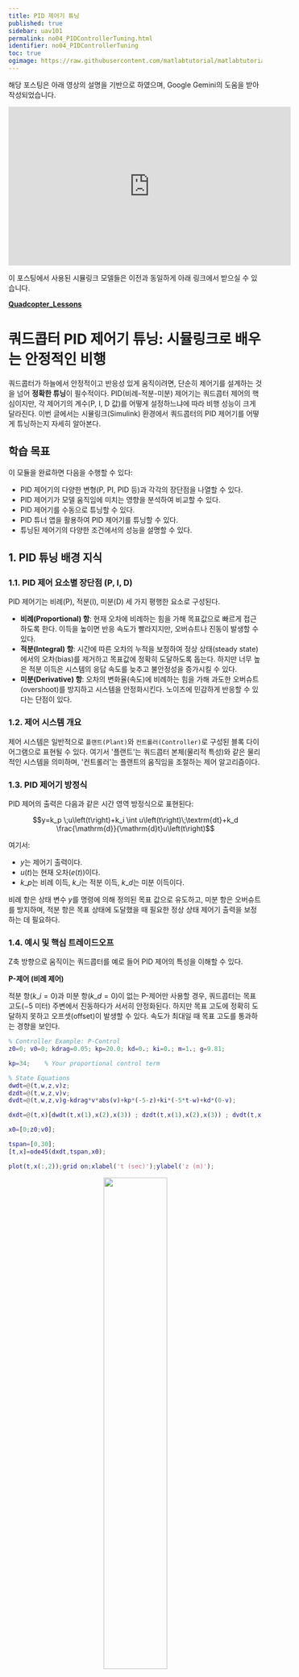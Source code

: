 ```yaml
---
title: PID 제어기 튜닝
published: true
sidebar: uav101
permalink: no04_PIDControllerTuning.html
identifier: no04_PIDControllerTuning
toc: true
ogimage: https://raw.githubusercontent.com/matlabtutorial/matlabtutorial.github.io/main/images/path_planning/ogimage.jpg
---
```


<style>
r { color: Red }
o { color: Orange }
g { color: Green }
</style>

해당 포스팅은 아래 영상의 설명을 기반으로 하였으며, Google Gemini의 도움을 받아 작성되었습니다.

<p align = "center"><iframe width="560" height="315" src="https://www.youtube.com/embed/c5p6yPz7-l4?si=yz7EE_wNHz7EELAl" title="YouTube video player" frameborder="0" allow="accelerometer; autoplay; clipboard-write; encrypted-media; gyroscope; picture-in-picture; web-share" referrerpolicy="strict-origin-when-cross-origin" allowfullscreen></iframe>
</p>

이 포스팅에서 사용된 시뮬링크 모델들은 이전과 동일하게 아래 링크에서 받으실 수 있습니다.

[**Quadcopter\_Lessons**](https://kr.mathworks.com/matlabcentral/fileexchange/115770-quadcopter_lessons?s_tid=prof_contriblnk)

# 쿼드콥터 PID 제어기 튜닝: 시뮬링크로 배우는 안정적인 비행

쿼드콥터가 하늘에서 안정적이고 반응성 있게 움직이려면, 단순히 제어기를 설계하는 것을 넘어 **정확한 튜닝**이 필수적이다. PID(비례-적분-미분) 제어기는 쿼드콥터 제어의 핵심이지만, 각 제어기의 계수(P, I, D 값)를 어떻게 설정하느냐에 따라 비행 성능이 크게 달라진다. 이번 글에서는 시뮬링크(Simulink) 환경에서 쿼드콥터의 PID 제어기를 어떻게 튜닝하는지 자세히 알아본다.

## 학습 목표

이 모듈을 완료하면 다음을 수행할 수 있다:

  * PID 제어기의 다양한 변형(P, PI, PID 등)과 각각의 장단점을 나열할 수 있다.
  * PID 제어기가 모델 움직임에 미치는 영향을 분석하여 비교할 수 있다.
  * PID 제어기를 수동으로 튜닝할 수 있다.
  * PID 튜너 앱을 활용하여 PID 제어기를 튜닝할 수 있다.
  * 튜닝된 제어기의 다양한 조건에서의 성능을 설명할 수 있다.

## 1\. PID 튜닝 배경 지식

### 1.1. PID 제어 요소별 장단점 (P, I, D)

PID 제어기는 비례(P), 적분(I), 미분(D) 세 가지 평행한 요소로 구성된다.

  * **비례(Proportional) 항**: 현재 오차에 비례하는 힘을 가해 목표값으로 빠르게 접근하도록 한다. 이득을 높이면 반응 속도가 빨라지지만, 오버슈트나 진동이 발생할 수 있다.
  * **적분(Integral) 항**: 시간에 따른 오차의 누적을 보정하여 정상 상태(steady state)에서의 오차(bias)를 제거하고 목표값에 정확히 도달하도록 돕는다. 하지만 너무 높은 적분 이득은 시스템의 응답 속도를 늦추고 불안정성을 증가시킬 수 있다.
  * **미분(Derivative) 항**: 오차의 변화율(속도)에 비례하는 힘을 가해 과도한 오버슈트(overshoot)를 방지하고 시스템을 안정화시킨다. 노이즈에 민감하게 반응할 수 있다는 단점이 있다.

### 1.2. 제어 시스템 개요

제어 시스템은 일반적으로 `플랜트(Plant)`와 `컨트롤러(Controller)`로 구성된 블록 다이어그램으로 표현될 수 있다. 여기서 '플랜트'는 쿼드콥터 본체(물리적 특성)와 같은 물리적인 시스템을 의미하며, '컨트롤러'는 플랜트의 움직임을 조절하는 제어 알고리즘이다.

### 1.3. PID 제어기 방정식

PID 제어의 출력은 다음과 같은 시간 영역 방정식으로 표현된다:

$$y=k_p \;u\left(t\right)+k_i \int u\left(t\right)\;\textrm{dt}+k_d \frac{\mathrm{d}}{\mathrm{d}t}u\left(t\right)$$

여기서:

  * $y$는 제어기 출력이다.
  * $u(t)$는 현재 오차($e(t)$)이다.
  * $k\_p$는 비례 이득, $k\_i$는 적분 이득, $k\_d$는 미분 이득이다.

비례 항은 상태 변수 $y$를 명령에 의해 정의된 목표 값으로 유도하고, 미분 항은 오버슈트를 방지하며, 적분 항은 목표 상태에 도달했을 때 필요한 정상 상태 제어기 출력을 보정하는 데 필요하다.

### 1.4. 예시 및 핵심 트레이드오프

Z축 방향으로 움직이는 쿼드콥터를 예로 들어 PID 제어의 특성을 이해할 수 있다.

**P-제어 (비례 제어)**

적분 항($k\_i=0$)과 미분 항($k\_d=0$)이 없는 P-제어만 사용할 경우, 쿼드콥터는 목표 고도($-5$ 미터) 주변에서 진동하다가 서서히 안정화된다. 하지만 목표 고도에 정확히 도달하지 못하고 오프셋(offset)이 발생할 수 있다. 속도가 최대일 때 목표 고도를 통과하는 경향을 보인다.

```matlab
% Controller Example: P-Control
z0=0; v0=0; kdrag=0.05; kp=20.0; kd=0.; ki=0.; m=1.; g=9.81;

kp=34;    % Your proportional control term

% State Equations
dwdt=@(t,w,z,v)z;
dzdt=@(t,w,z,v)v;
dvdt=@(t,w,z,v)g-kdrag*v*abs(v)+kp*(-5-z)+ki*(-5*t-w)+kd*(0-v);

dxdt=@(t,x)[dwdt(t,x(1),x(2),x(3)) ; dzdt(t,x(1),x(2),x(3)) ; dvdt(t,x(1),x(2),x(3))]
```

```matlab
x0=[0;z0;v0];

tspan=[0,30];
[t,x]=ode45(dxdt,tspan,x0);

plot(t,x(:,2));grid on;xlabel('t (sec)');ylabel('z (m)');
```

<center><img width = "50%" src="../../images/uav101/no04_PIDControllerTuning/PController2.png"><br></center>

**PD-제어 (비례-미분 제어)**

P-제어의 진동을 줄이기 위해 미분 항을 포함하면 PD-제어가 된다. 미분 제어는 쿼드콥터의 속도에 비례하고 움직임 방향에 반대되는 힘을 추가하여 진동을 효과적으로 제거한다.

```matlab
clear;
% Controller Example: PD-Control
z0=0; v0=0; kdrag=0.05; ki=0.; m=1. ; g=9.81;

kp=34;    % Your proportional control term
kd=13;    % Your derivative control term

% State Equations
dwdt=@(t,w,z,v)z;
dzdt=@(t,w,z,v)v;
dvdt=@(t,w,z,v)g-kdrag*v*abs(v)+kp*(-5-z)+ki*(-5*t-w)+kd*(0-v);

dxdt=@(t,x)[dwdt(t,x(1),x(2),x(3)) ; dzdt(t,x(1),x(2),x(3)) ; dvdt(t,x(1),x(2),x(3))]
```

```matlab
x0=[0;z0;v0];

tspan=[0,30];
[t,x]=ode45(dxdt,tspan,x0);

plot(t,x(:,2));grid on;xlabel('t (sec)');ylabel('z (m)');
```

<center><img width = "50%" src="../../images/uav101/no04_PIDControllerTuning/PDController.png"><br></center>


진동은 사라지지만, 여전히 목표 고도에 정확히 도달하지 못하고 오프셋이 발생할 수 있다. 이는 쿼드콥터가 목표 고도에 도달하고 속도가 0이 되면 제어력이 0이 되어 중력을 상쇄하지 못하고 다시 떨어지기 때문이다.

**PID-제어 (비례-적분-미분 제어)**

PD-제어의 정상 상태 오프셋을 극복하기 위해 적분 항을 추가하면 완전한 PID-제어가 된다. 적분 항은 시간이 지남에 따라 누적되는 오차를 보정하여 목표 값에 정확히 도달하도록 돕는다.

```matlab
clear;
% Controller Example: PD-Control
z0=0; v0=0; kdrag=0.05; m=1.; g=9.81;

kp=34;    % Your proportional control term
kd=13;    % Your derivative control term
ki=7;     % Your integral control term

% State Equations
dwdt=@(t,w,z,v)z;
dzdt=@(t,w,z,v)v;
dvdt=@(t,w,z,v)g-kdrag*v*abs(v)+kp*(-5-z)+ki*(-5*t-w)+kd*(0-v);

dxdt=@(t,x)[dwdt(t,x(1),x(2),x(3)) ; dzdt(t,x(1),x(2),x(3)) ; dvdt(t,x(1),x(2),x(3))]
```

```matlab
x0=[0;z0;v0];

tspan=[0,30];
[t,x]=ode45(dxdt,tspan,x0);

plot(t,x(:,2));grid on;xlabel('t (sec)');ylabel('z (m)');
```

<center><img width = "50%" src="../../images/uav101/no04_PIDControllerTuning/PIDController.png"><br></center>

이 시뮬레이션에서는 목표 고도인 -5m에 매우 가깝게 도달하는 것을 확인할 수 있다.

TODO: 이 뒤부터는 이전에 완료한 시뮬링크 모델에서 step by step으로 뜯어가면서 모델을 정리하고 시뮬레이션을 돌려가면서 글을 완성하면 될듯.

## 2\. 쿼드콥터 PID 제어기 튜닝 실습

시뮬링크에서 PID 컨트롤러를 사용하고 튜닝하는 과정은 매우 사용자 친화적이다.

### 2.1. 쿼드콥터 제어 모델 초기 설정

튜닝을 시작하기 전에, 먼저 쿼드콥터 제어 모델의 전체적인 구조를 이해하는 것이 중요하다. 쿼드콥터 제어 모델에는 다음과 같은 PID 제어기들이 포함된다:

  * 고도 변수 Z를 제어하는 고도 제어 블록 (PID 제어)
  * 롤, 피치, 요 각각에 대한 3개의 PID 제어를 포함하는 자세 제어 블록 (오일러 각)
  * X 및 Y 위치를 제어하는 2개의 PID 제어

따라서 총 6개의 PID 제어기를 튜닝해야 한다.

쿼드콥터의 6가지 공간 자유도(전역 좌표 X, Y, Z 및 오일러 각 $\\phi, \\theta, \\psi$)를 모두 조절해야 하지만, 실제로 제어할 수 있는 지점은 4개의 프로펠러 회전 속도뿐이다. 롤과 피치 각도가 0이 아니면 한 장소에 호버링할 수 없듯이, X-Y 평면에서의 움직임은 롤 또는 피치 각도를 유도해야만 가능하다. 이러한 특성 때문에 X-Y 위치를 제어하기 전에 **고도 및 자세(롤, 피치, 요) 제어기를 먼저 튜닝**해야 한다.

튜닝을 용이하게 하기 위해, 시뮬링크 모델에서 X-Y 위치 제어를 자세 제어(롤, 피치)에서 일시적으로 분리하는 것으로 시작한다. 특정 연결 라인을 제거하고, 롤, 피치, 요에는 상수 명령을, 고도에는 기존의 원하는 고도 명령을 적용한다.

### 2.2. 초기 시뮬레이션 결과 분석

X-Y 제어를 분리한 상태에서 모델을 실행하면, 쿼드콥터의 초기 비행 특성을 확인할 수 있다. 오일러 각(롤, 피치, 요)과 Z축(고도) 값의 시뮬레이션 결과를 통해, 원하는 값에 도달하기는 하지만 반응 시간이 느리거나 요(Yaw) 축에서 오버슈트(overshoot)가 발생하는 등의 문제점을 발견할 수 있다. 이러한 초기 결과는 어떤 제어기를 먼저 튜닝해야 할지, 그리고 어떤 문제가 있는지 파악하는 데 중요한 단서가 된다.

### 2.3. 자세 제어기 튜닝 (요, 피치, 롤)

가장 먼저 쿼드콥터의 자세를 제어하는 요(Yaw), 피치(Pitch), 롤(Roll) 컨트롤러를 튜닝한다.

  * **수동 튜닝**: 각 제어기의 비례 상수(P gain)를 증가시켜 반응 속도를 빠르게 만들고, 미분 상수(D gain)를 변경하여 오버슈트를 조절할 수 있다. 과도하게 높이면 오버슈트가 발생하거나 시스템이 불안정해질 수 있다.
  * **PID 튜너 앱 활용**: 시뮬링크의 PID 블록 내에 있는 **"Tune" 버튼**을 활용하는 것이 매우 유용하다. 이 자동 튜닝 알고리즘은 슬라이더를 통해 반응 시간과 과도 응답(오버슈트 등)을 직관적으로 조절할 수 있게 해준다. 자동 튜닝을 통해 요 제어에 대한 최적화된 비례 및 미분 계수를 얻을 수 있다. 얻은 계수들은 피치 및 롤 제어기에도 유사하게 적용하여 일관성을 유지한다.

### 2.4. 고도 제어기 튜닝

자세 제어기 튜닝이 완료되면, 고도 제어기를 튜닝한다. 고도 제어기 역시 "Tune" 버튼을 사용하여 튜닝할 수 있으며, 여기서는 과도 응답 시 오버슈트를 최소화하는 데 중점을 둔다. 안정적으로 원하는 고도에 도달하고 유지하는 것이 목표이다.

### 2.5. X-Y 제어 재연결 및 추가 조정

모든 개별 제어기 튜닝이 완료되면, X-Y 제어기를 다시 연결한다. 이는 롤, 피치, 요에 대한 상수 명령을 제거하고, X-Y 컨트롤러의 출력을 자세 컨트롤러의 입력으로 다시 연결하는 것을 의미한다.

X-Y 제어가 재연결된 상태에서 시뮬레이션을 실행하면, X, Y, Z 위치가 최종적으로 목표에 도달하는 것을 볼 수 있지만, 정착하는 데 오랜 시간이 걸리거나 여전히 진동이 발생할 수 있다. 이는 X-Y 컨트롤러의 출력(롤 및 피치 명령)에 설정된 \*\*포화 한계(saturation limits)\*\*가 너무 작을 수 있기 때문이다.

  * **포화 한계 조정**: 롤 및 피치 출력의 포화 한계를 점진적으로 증가시키면서 시뮬레이션을 다시 실행한다. 포화 한계를 늘리면 쿼드콥터가 더 큰 기울기 각도를 가질 수 있게 되어, 원하는 위치로 더 빠르게 이동할 수 있지만, 과도하게 늘리면 불안정해질 수도 있다.

## 3\. PID 제어 성능 평가 및 물리적 한계

컨트롤러를 튜닝한 후에는 강건성(Robustness)을 판단하기 위해 몇 가지 항목을 추가적으로 확인해볼 수 있다.

### 3.1. 프로펠러 속도 제한

시뮬레이션에서 높은 초기 속도, 특히 Z 방향에서의 속도 피크는 물리적으로 실현 불가능한 경우가 많다. 실제 프로펠러는 특정 최대 속도 이상으로 회전할 수 없으며, 역방향으로 회전하는 것도 일반적으로는 불가능하다.

이러한 물리적 한계를 모델에 반영하기 위해 쿼드콥터 모델 내의 **"Propeller Speed Limiter"** 기능을 조정한다. 프로펠러 속도 제한을 현실적인 범위로 조정하면 (예: -300에서 300까지를 -10에서 0으로) 초기 속도 피크가 현저히 줄어들고, X, Y, Z 위치에 대한 전체적인 응답이 훨씬 더 부드러워진다.

### 3.2. 실제 환경 고려 사항

지금까지 모든 튜닝은 상태 데이터가 완벽하게 알려져 있다는 가정 하에 진행되었다. 그러나 실제 구현에서는 측정 오류가 발생할 수 있고, 환경이 정적이지 않을 수 있다(예: 바람). 이러한 모든 요소들은 제어 시스템과 상호 작용하며, PID를 튜닝할 때 성능과 강건성 사이의 트레이드오프를 강요하게 된다.

향후 센서에 대한 학습에서는 다음을 배울 수 있다:

  * 모델 시스템에 외부 힘을 적용하고 PID 제어 성능을 확인한다.
  * 특정 조건에서 안정성을 향상시키기 위해 PID 컨트롤러 중 하나를 다시 튜닝한다.

## 4\. 추가 연습: 비행 경로 설계

모든 PID 제어기가 튜닝되었다면, 쿼드콥터 모델과 제어 시스템이 완성된 것이다. 이제 입력은 전역 기준 좌표계에서의 원하는 X, Y, Z 위치와 해당 프레임에 대한 요(Yaw) 각도가 된다. 본질적으로 쿼드콥터에게 공간 내의 특정 위치와 방향으로 이동하도록 명령하는 것이다. 모델과 컨트롤러는 최종 위치와 방향에서 호버링하는 것을 목표로 한다.

간단한 비행 경로를 생성하려면, 시퀀스 명령을 통해 통과하고 싶은 일련의 지점(또는 상태)을 지정해야 한다. 이는 시뮬링크에서 쉽게 구현할 수 있다.

## 마무리

쿼드콥터의 PID 제어기 튜닝은 단순히 이론적인 계산을 넘어, 실제 시뮬레이션을 통해 시스템의 반응을 관찰하고 조정하는 반복적인 과정이다. 각 제어기(고도, 롤, 피치, 요)의 독립적인 튜닝, 그리고 X-Y 제어의 통합 및 물리적 한계 반영까지, 이 모든 단계는 쿼드콥터가 안정적이고 정확하게 비행할 수 있도록 하는 데 필수적이다. 시뮬링크의 자동 튜닝 기능과 직관적인 슬라이더는 이러한 복잡한 튜닝 과정을 훨씬 효율적으로 만들어준다.

쿼드콥터의 제어는 중력 상쇄를 위한 기본 추력, 자세 제어를 위한 모먼트/반작용 토크, 그리고 이 모든 것을 프로펠러 명령으로 변환하는 모터 믹싱 알고리즘과 좌표 변환의 유기적인 조합으로 이루어진다. 시뮬링크와 같은 도구를 통해 이러한 복잡한 제어 원리를 시각적이고 체계적으로 모델링함으로써, 우리는 쿼드콥터가 하늘에서 안정적으로 비행하는 놀라운 능력을 이해하고 구현할 수 있게 된다.